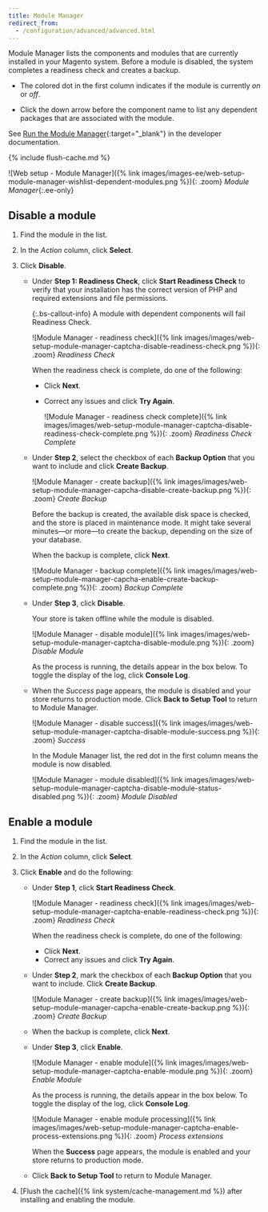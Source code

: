 ```yaml
---
title: Module Manager
redirect_from:
  - /configuration/advanced/advanced.html
---
```


Module Manager lists the components and modules that are currently installed in your Magento system. Before a module is disabled, the system completes a readiness check and creates a backup.

- The colored dot in the first column indicates if the module is currently _on_ or _off_.

- Click the down arrow before the component name to list any dependent packages that are associated with the module.

See [Run the Module Manager][1]{:target="_blank"} in the developer documentation.

{% include flush-cache.md %}

![Web setup - Module Manager]({% link images/images-ee/web-setup-module-manager-wishlist-dependent-modules.png %}){: .zoom}
_Module Manager_{:.ee-only}

## Disable a module

1. Find the module in the list.

1. In the _Action_ column, click **Select**.

1. Click **Disable**.

   - Under **Step 1: Readiness Check**, click **Start Readiness Check** to verify that your installation has the correct version of PHP and required extensions and file permissions.

      {:.bs-callout-info}
      A module with dependent components will fail Readiness Check.

      ![Module Manager - readiness check]({% link images/images/web-setup-module-manager-captcha-disable-readiness-check.png %}){: .zoom}
      _Readiness Check_

      When the readiness check is complete, do one of the following:
      - Click **Next**.
      - Correct any issues and click **Try Again**.

        ![Module Manager - readiness check complete]({% link images/images/web-setup-module-manager-captcha-disable-readiness-check-complete.png %}){: .zoom}
        _Readiness Check Complete_

   - Under **Step 2**, select the checkbox of each **Backup Option** that you want to include and click **Create Backup**.

        ![Module Manager - create backup]({% link images/images/web-setup-module-manager-capcha-disable-create-backup.png %}){: .zoom}
        _Create Backup_

        Before the backup is created, the available disk space is checked, and the store is placed in maintenance mode. It might take several minutes—or more—to create the backup, depending on the size of your database.

        When the backup is complete, click **Next**.

        ![Module Manager - backup complete]({% link images/images/web-setup-module-manager-capcha-enable-create-backup-complete.png %}){: .zoom}
        _Backup Complete_

   - Under **Step 3**, click **Disable**.

      Your store is taken offline while the module is disabled.

      ![Module Manager - disable module]({% link images/images/web-setup-module-manager-captcha-disable-module.png %}){: .zoom}
      _Disable Module_

      As the process is running, the details appear in the box below. To toggle the display of the log, click **Console Log**.

   - When the _Success_ page appears, the module is disabled and your store returns to production mode. Click **Back to Setup Tool** to return to Module Manager.

      ![Module Manager - disable success]({% link images/images/web-setup-module-manager-captcha-disable-module-success.png %}){: .zoom}
      _Success_

      In the Module Manager list, the red dot in the first column means the module is now disabled.

      ![Module Manager - module disabled]({% link images/images/web-setup-module-manager-captcha-disable-module-status-disabled.png %}){: .zoom}
      _Module Disabled_

## Enable a module

1. Find the module in the list.

1. In the _Action_ column, click **Select**.

1. Click **Enable** and do the following:

   - Under **Step 1**, click **Start Readiness Check**.

      ![Module Manager - readiness check]({% link images/images/web-setup-module-manager-captcha-enable-readiness-check.png %}){: .zoom}
      _Readiness Check_

      When the readiness check is complete, do one of the following:
      - Click **Next**.
      - Correct any issues and click **Try Again**.

   - Under **Step 2**, mark the checkbox of each **Backup Option** that you want to include. Click **Create Backup**.

      ![Module Manager - create backup]({% link images/images/web-setup-module-manager-capcha-enable-create-backup.png %}){: .zoom}
      _Create Backup_

   - When the backup is complete, click **Next**.

   - Under **Step 3**, click **Enable**.

      ![Module Manager - enable module]({% link images/images/web-setup-module-manager-captcha-enable-module.png %}){: .zoom}
      _Enable Module_

      As the process is running, the details appear in the box below. To toggle the display of the log, click **Console Log**.

      ![Module Manager - enable module processing]({% link images/images/web-setup-module-manager-captcha-enable-process-extensions.png %}){: .zoom}
      _Process extensions_

      When the **Success** page appears, the module is enabled and your store returns to production mode.

   - Click **Back to Setup Tool** to return to Module Manager.

1. [Flush the cache]({% link system/cache-management.md %}) after installing and enabling the module.

[1]: http://devdocs.magento.com/guides/v2.3/comp-mgr/module-man/compman-checklist.html
